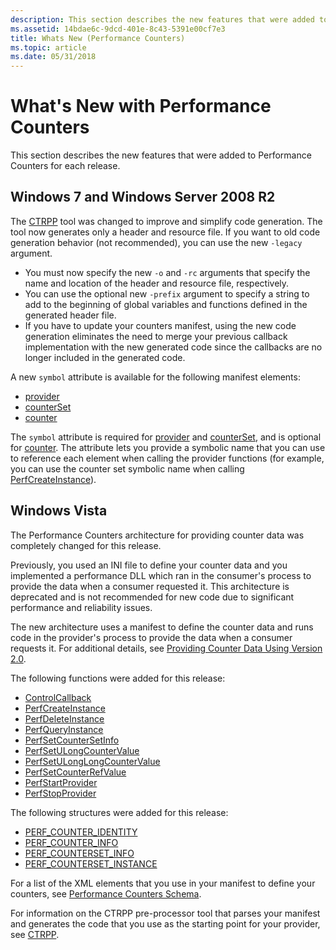 ```yaml
---
description: This section describes the new features that were added to Performance Counters for each release.
ms.assetid: 14bdae6c-9dcd-401e-8c43-5391e00cf7e3
title: Whats New (Performance Counters)
ms.topic: article
ms.date: 05/31/2018
---
```


# What's New with Performance Counters

This section describes the new features that were added to Performance Counters for each release.

## Windows 7 and Windows Server 2008 R2

The [CTRPP](ctrpp.md) tool was changed to improve and simplify code generation. The tool now generates only a header and resource file. If you want to old code generation behavior (not recommended), you can use the new `-legacy` argument.

- You must now specify the new `-o` and `-rc` arguments that specify the name and location of the header and resource file, respectively.
- You can use the optional new `-prefix` argument to specify a string to add to the beginning of global variables and functions defined in the generated header file.
- If you have to update your counters manifest, using the new code generation eliminates the need to merge your previous callback implementation with the new generated code since the callbacks are no longer included in the generated code.

A new `symbol` attribute is available for the following manifest elements:

- [provider](/windows/desktop/PerfCtrs/performance-counters-provider--counters--element)
- [counterSet](/windows/desktop/PerfCtrs/performance-counters-counterset--provider--element)
- [counter](/windows/desktop/PerfCtrs/performance-counters-counter--counterset--element)

The `symbol` attribute is required for [provider](/windows/desktop/PerfCtrs/performance-counters-provider--counters--element) and [counterSet](/windows/desktop/PerfCtrs/performance-counters-counterset--provider--element), and is optional for [counter](/windows/desktop/PerfCtrs/performance-counters-counter--counterset--element). The attribute lets you provide a symbolic name that you can use to reference each element when calling the provider functions (for example, you can use the counter set symbolic name when calling [PerfCreateInstance](/windows/desktop/api/Perflib/nf-perflib-perfcreateinstance)).

## Windows Vista

The Performance Counters architecture for providing counter data was completely changed for this release.

Previously, you used an INI file to define your counter data and you implemented a performance DLL which ran in the consumer's process to provide the data when a consumer requested it. This architecture is deprecated and is not recommended for new code due to significant performance and reliability issues.

The new architecture uses a manifest to define the counter data and runs code in the provider's process to provide the data when a consumer requests it. For additional details, see [Providing Counter Data Using Version 2.0](providing-counter-data-using-version-2-0.md).

The following functions were added for this release:

- [ControlCallback](/windows/desktop/api/Perflib/nc-perflib-perflibrequest)
- [PerfCreateInstance](/windows/desktop/api/Perflib/nf-perflib-perfcreateinstance)
- [PerfDeleteInstance](/windows/desktop/api/Perflib/nf-perflib-perfdeleteinstance)
- [PerfQueryInstance](/windows/desktop/api/Perflib/nf-perflib-perfqueryinstance)
- [PerfSetCounterSetInfo](/windows/desktop/api/Perflib/nf-perflib-perfsetcountersetinfo)
- [PerfSetULongCounterValue](/windows/desktop/api/Perflib/nf-perflib-perfsetulongcountervalue)
- [PerfSetULongLongCounterValue](/windows/desktop/api/Perflib/nf-perflib-perfsetulonglongcountervalue)
- [PerfSetCounterRefValue](/windows/desktop/api/Perflib/nf-perflib-perfsetcounterrefvalue)
- [PerfStartProvider](/windows/desktop/api/Perflib/nf-perflib-perfstartprovider)
- [PerfStopProvider](/windows/desktop/api/Perflib/nf-perflib-perfstopprovider)

The following structures were added for this release:

- [PERF\_COUNTER\_IDENTITY](/windows/desktop/api/Perflib/ns-perflib-perf_counter_identity)
- [PERF\_COUNTER\_INFO](/windows/desktop/api/Perflib/ns-perflib-perf_counter_info)
- [PERF\_COUNTERSET\_INFO](/windows/desktop/api/Perflib/ns-perflib-perf_counterset_info)
- [PERF\_COUNTERSET\_INSTANCE](/windows/desktop/api/Perflib/ns-perflib-perf_counterset_instance)

For a list of the XML elements that you use in your manifest to define your counters, see [Performance Counters Schema](performance-counters-schema.md).

For information on the CTRPP pre-processor tool that parses your manifest and generates the code that you use as the starting point for your provider, see [CTRPP](ctrpp.md).
